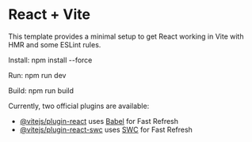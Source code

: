 # React + Vite

This template provides a minimal setup to get React working in Vite with HMR and some ESLint rules.

Install: npm install --force

Run: npm run dev

Build: npm run build


Currently, two official plugins are available:

- [@vitejs/plugin-react](https://github.com/vitejs/vite-plugin-react/blob/main/packages/plugin-react/README.md) uses [Babel](https://babeljs.io/) for Fast Refresh
- [@vitejs/plugin-react-swc](https://github.com/vitejs/vite-plugin-react-swc) uses [SWC](https://swc.rs/) for Fast Refresh
